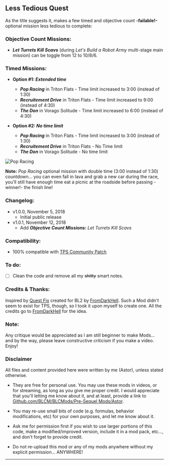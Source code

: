 ## Less Tedious Quest

As the title suggests it, makes a few timed and objective count **-failable!-** optional mission less tedious to complete:

### Objective Count Missions:

- ***Let Turrets Kill Scavs*** (during *Let's Build a Robot Army* multi-stage main mission) can be toggle from 12 to 10/8/6.
  

### Timed Missions:

- **Option #1: *Extended time***
  - ***Pop Racing*** in Triton Flats - Time limit increased to 3:00 (instead of 1:30)
  - ***Recruitement Drive*** in Triton Flats - Time limit increased to 9:00 (instead of 4:30)
  - ***The Don*** in Vorago Solitude - Time limit increased to 6:00 (instead of 4:30)

- **Option #2: *No time limit***
  - ***Pop Racing*** in Triton Flats - Time limit increased to 3:00 (instead of 1:30)
  - ***Recruitement Drive*** in Triton Flats - No Time limit 
  - ***The Don*** in Vorago Solitude - No time limit 

![Pop Racing](https://imgur.com/UxQuyBN.jpeg "Don't worry guys... even if my screen capture show French text, my mods are in English")

**Note:** *Pop Racing* optional mission with double time (3:00 instead of 1:30) countdown... you can even fall in lava and grab a new car during the race, you'll still have enough time eat a picnic at the roadside before passing -winner!- the finish line!



### Changelog:
- v1.0.0, November 5, 2018
  - Initial public release
- v1.0.1, November 12, 2018
  - Add ***Objective Count Missions:** Let Turrets Kill Scavs*

### Compatibility:

- 100% compatible with [TPS Community Patch](https://github.com/BLCM/BLCMods/tree/master/Pre%20Sequel%20Mods/Community%20Patch)

### To do:

- [ ] Clean the code and remove all my ~~shitty~~ smart notes.

### Credits & Thanks:

Inspired by [Quest Fix](https://github.com/BLCM/BLCMods/blob/master/Borderlands%202%20mods/FromDarkHell/Quest%20Changes/QuestFix.txt) created for BL2 by [FromDarkHell](https://github.com/BLCM/BLCMods/tree/master/Borderlands%202%20mods/FromDarkHell). Such a Mod didn't seem to exist for TPS, though, so I took it upon myself to create one. All the credits go to [FromDarkHell](https://github.com/BLCM/BLCMods/tree/master/Borderlands%202%20mods/FromDarkHell) for the idea.
  
### Note: 

Any critique would be appreciated as I am still beginner to make Mods... and by the way, please leave constructive criticism if you make a video. 
Enjoy!

### Disclaimer

All files and content provided here were written by me (Astor), unless stated otherwise.

- They are free for personal use. You may use these mods in videos, or for streaming, as long as you give me proper credit. I would appreciate that you'll letting me know about it, and at least, provide a link to [Github.com/BLCM/BLCMods/Pre-Sequel Mods/Astor](https://github.com/BLCM/BLCMods/tree/master/Pre%20Sequel%20Mods/Astor).

- You may re-use small bits of code (e.g. formulas, behavior modifications, etc) for your own purposes, and let me know about it. 

- Ask me for permission first if you wish to use larger portions of this code, make a modified/improved version, include it in a mod pack, etc..., and don't forget to provide credit.

- Do not re-upload this mod or any of my mods anywhere without my explicit permission... ANYWHERE!

* * * * *



